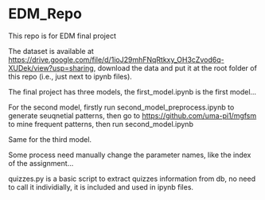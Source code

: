 # EDM_Repo
This repo is for EDM final project

The dataset is available at https://drive.google.com/file/d/1ioJ29mhFNqRtkxy_OH3cZvod6q-XUDek/view?usp=sharing, download the data and put it at the root folder of this repo (i.e., just next to ipynb files).

The final project has three models, the first_model.ipynb is the first model...

For the second model, firstly run second_model_preprocess.ipynb to generate seuqnetial patterns, then go to https://github.com/uma-pi1/mgfsm to mine frequent patterns, then run second_model.ipynb

Same for the third model.

Some process need manually change the parameter names, like the index of the assignment...

quizzes.py is a basic script to extract quizzes information from db, no need to call it individially, it is included and used in ipynb files.

